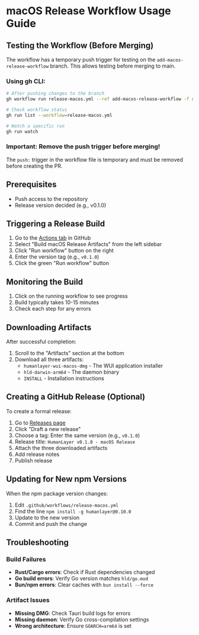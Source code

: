 # macOS Release Workflow Usage Guide

## Testing the Workflow (Before Merging)

The workflow has a temporary push trigger for testing on the `add-macos-release-workflow` branch. This allows testing before merging to main.

### Using gh CLI:

```bash
# After pushing changes to the branch
gh workflow run release-macos.yml --ref add-macos-release-workflow -f release_version=v0.1.0-test

# Check workflow status
gh run list --workflow=release-macos.yml

# Watch a specific run
gh run watch
```

### Important: Remove the push trigger before merging!

The `push:` trigger in the workflow file is temporary and must be removed before creating the PR.

## Prerequisites

- Push access to the repository
- Release version decided (e.g., v0.1.0)

## Triggering a Release Build

1. Go to the [Actions tab](../../actions) in GitHub
2. Select "Build macOS Release Artifacts" from the left sidebar
3. Click "Run workflow" button on the right
4. Enter the version tag (e.g., `v0.1.0`)
5. Click the green "Run workflow" button

## Monitoring the Build

1. Click on the running workflow to see progress
2. Build typically takes 10-15 minutes
3. Check each step for any errors

## Downloading Artifacts

After successful completion:

1. Scroll to the "Artifacts" section at the bottom
2. Download all three artifacts:
   - `humanlayer-wui-macos-dmg` - The WUI application installer
   - `hld-darwin-arm64` - The daemon binary
   - `INSTALL` - Installation instructions

## Creating a GitHub Release (Optional)

To create a formal release:

1. Go to [Releases page](../../releases)
2. Click "Draft a new release"
3. Choose a tag: Enter the same version (e.g., `v0.1.0`)
4. Release title: `HumanLayer v0.1.0 - macOS Release`
5. Attach the three downloaded artifacts
6. Add release notes
7. Publish release

## Updating for New npm Versions

When the npm package version changes:

1. Edit `.github/workflows/release-macos.yml`
2. Find the line `npm install -g humanlayer@0.10.0`
3. Update to the new version
4. Commit and push the change

## Troubleshooting

### Build Failures

- **Rust/Cargo errors**: Check if Rust dependencies changed
- **Go build errors**: Verify Go version matches `hld/go.mod`
- **Bun/npm errors**: Clear caches with `bun install --force`

### Artifact Issues

- **Missing DMG**: Check Tauri build logs for errors
- **Missing daemon**: Verify Go cross-compilation settings
- **Wrong architecture**: Ensure `GOARCH=arm64` is set
